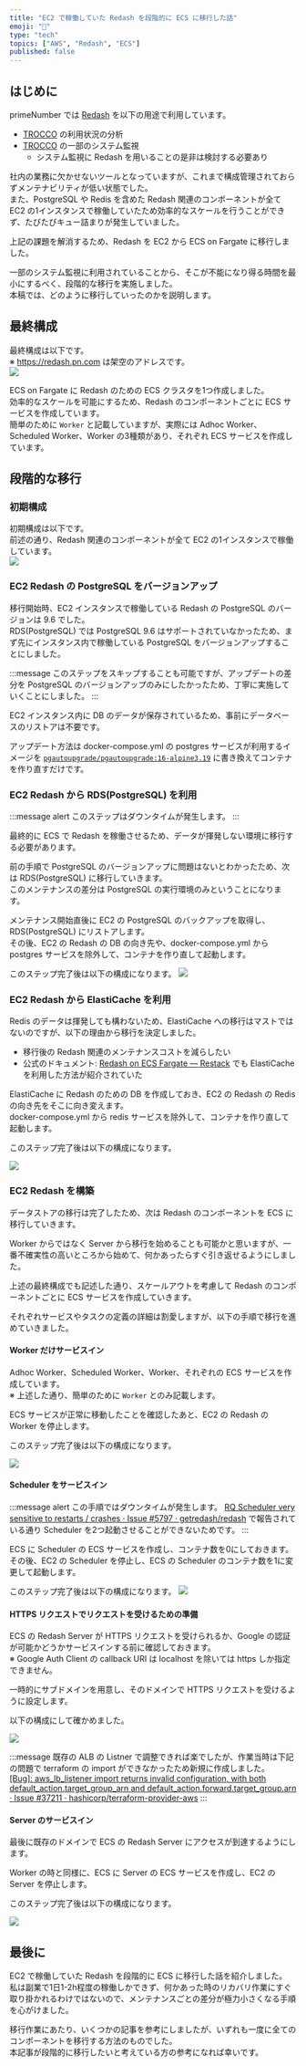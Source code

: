 ```yaml
---
title: "EC2 で稼働していた Redash を段階的に ECS に移行した話"
emoji: "🍣"
type: "tech"
topics: ["AWS", "Redash", "ECS"]
published: false
---
```


## はじめに

primeNumber では [Redash](https://github.com/getredash/redash) を以下の用途で利用しています。

- [TROCCO](https://trocco.io/lp/index.html) の利用状況の分析
- [TROCCO](https://trocco.io/lp/index.html) の一部のシステム監視
  - システム監視に Redash を用いることの是非は検討する必要あり

社内の業務に欠かせないツールとなっていますが、これまで構成管理されておらずメンテナビリティが低い状態でした。  
また、PostgreSQL や Redis を含めた Redash 関連のコンポーネントが全て EC2 の1インスタンスで稼働していたため効率的なスケールを行うことができず、たびたびキュー詰まりが発生していました。

上記の課題を解消するため、Redash を EC2 から ECS on Fargate に移行しました。

一部のシステム監視に利用されていることから、そこが不能になり得る時間を最小にするべく、段階的な移行を実施しました。  
本稿では、どのように移行していったのかを説明します。

## 最終構成

最終構成は以下です。  
※ https://redash.pn.com は架空のアドレスです。  
![](https://storage.googleapis.com/zenn-user-upload/4119dcc47deb-20241120.png)

ECS on Fargate に Redash のための ECS クラスタを1つ作成しました。  
効率的なスケールを可能にするため、Redash のコンポーネントごとに ECS サービスを作成しています。  
簡単のために `Worker` と記載していますが、実際には Adhoc Worker、Scheduled Worker、Worker の3種類があり、それぞれ ECS サービスを作成しています。

## 段階的な移行

### 初期構成

初期構成は以下です。  
前述の通り、Redash 関連のコンポーネントが全て EC2 の1インスタンスで稼働しています。  
![](https://storage.googleapis.com/zenn-user-upload/7c72d7c5b88b-20241120.png)

### EC2 Redash の PostgreSQL をバージョンアップ

移行開始時、EC2 インスタンスで稼働している Redash の PostgreSQL のバージョンは 9.6 でした。  
RDS(PostgreSQL) では PostgreSQL 9.6 はサポートされていなかったため、まず先にインスタンス内で稼働している PostgreSQL をバージョンアップすることにしました。

:::message
このステップをスキップすることも可能ですが、アップデートの差分を PostgreSQL のバージョンアップのみにしたかったため、丁寧に実施していくことにしました。
:::

EC2 インスタンス内に DB のデータが保存されているため、事前にデータベースのリストアは不要です。

アップデート方法は docker-compose.yml の postgres サービスが利用するイメージを [`pgautoupgrade/pgautoupgrade:16-alpine3.19`](https://hub.docker.com/layers/pgautoupgrade/pgautoupgrade/16-alpine3.19/images/sha256-1f82c95046bbebf903ea8acb1562d5a750313cb0dbe6fd5b04ae222194eccc55?context=explore) に書き換えてコンテナを作り直すだけです。

### EC2 Redash から RDS(PostgreSQL) を利用

:::message alert
このステップはダウンタイムが発生します。
:::

最終的に ECS で Redash を稼働させるため、データが揮発しない環境に移行する必要があります。

前の手順で PostgreSQL のバージョンアップに問題はないとわかったため、次は RDS(PostgreSQL) に移行していきます。  
このメンテナンスの差分は PostgreSQL の実行環境のみということになります。

メンテナンス開始直後に EC2 の PostgreSQL のバックアップを取得し、RDS(PostgreSQL) にリストアします。  
その後、EC2 の Redash の DB の向き先や、docker-compose.yml から postgres サービスを除外して、コンテナを作り直して起動します。

このステップ完了後は以下の構成になります。
![](https://storage.googleapis.com/zenn-user-upload/8dd70f0c0908-20241202.png)

### EC2 Redash から ElastiCache を利用

Redis のデータは揮発しても構わないため、ElastiCache への移行はマストではないのですが、以下の理由から移行を決定しました。

- 移行後の Redash 関連のメンテナンスコストを減らしたい
- 公式のドキュメント: [Redash on ECS Fargate — Restack](https://www.restack.io/docs/redash-knowledge-redash-ecs-fargate-integration) でも ElastiCache を利用した方法が紹介されていた

ElastiCache に Redash のための DB を作成しておき、EC2 の Redash の Redis の向き先をそこに向き変えます。  
docker-compose.yml から redis サービスを除外して、コンテナを作り直して起動します。

このステップ完了後は以下の構成になります。

![](https://storage.googleapis.com/zenn-user-upload/744472331dac-20241202.png)

### EC2 Redash を構築

データストアの移行は完了したため、次は Redash のコンポーネントを ECS に移行していきます。

Worker からではなく Server から移行を始めることも可能かと思いますが、一番不確実性の高いところから始めて、何かあったらすぐ引き返せるようにしました。

上述の最終構成でも記述した通り、スケールアウトを考慮して Redash のコンポーネントごとに ECS サービスを作成していきます。

それぞれサービスやタスクの定義の詳細は割愛しますが、以下の手順で移行を進めていきました。

#### Worker だけサービスイン

Adhoc Worker、Scheduled Worker、Worker、それぞれの ECS サービスを作成しています。  
※ 上述した通り、簡単のために `Worker` とのみ記載します。

ECS サービスが正常に移動したことを確認したあと、EC2 の Redash の Worker を停止します。

このステップ完了後は以下の構成になります。

![](https://storage.googleapis.com/zenn-user-upload/71f2d4c85baa-20241202.png)

#### Scheduler をサービスイン

:::message alert
この手順ではダウンタイムが発生します。
[RQ Scheduler very sensitive to restarts / crashes · Issue \#5797 · getredash/redash](https://github.com/getredash/redash/issues/5797) で報告されている通り Scheduler を2つ起動させることができないためです。
:::

ECS に Scheduler の ECS サービスを作成し、コンテナ数を0にしておきます。  
その後、EC2 の Scheduler を停止し、ECS の Scheduler のコンテナ数を1に変更して起動します。

このステップ完了後は以下の構成になります。
![](https://storage.googleapis.com/zenn-user-upload/855ee37be4ca-20241203.png)

#### HTTPS リクエストでリクエストを受けるための準備

ECS の Redash Server が HTTPS リクエストを受けられるか、Google の認証が可能かどうかサービスインする前に確認しておきます。  
※ Google Auth Client の callback URI は localhost を除いては https しか指定できません。

一時的にサブドメインを用意し、そのドメインで HTTPS リクエストを受けるように設定します。

以下の構成にして確かめました。

![](https://storage.googleapis.com/zenn-user-upload/7e6de65d5066-20241203.png)

:::message
既存の ALB の Listner で調整できれば楽でしたが、作業当時は下記の問題で terraform の import ができなかったため新規に作成しました。  
[\[Bug\]: aws_lb_listener import returns invalid configuration, with both default_action\.target_group_arn and default_action\.forward\.target_group\.arn · Issue \#37211 · hashicorp/terraform\-provider\-aws](https://github.com/hashicorp/terraform-provider-aws/issues/37211)
:::

#### Server のサービスイン

最後に既存のドメインで ECS の Redash Server にアクセスが到達するようにします。

Worker の時と同様に、ECS に Server の ECS サービスを作成し、EC2 の Server を停止します。

このステップ完了後は以下の構成になります。

![](https://storage.googleapis.com/zenn-user-upload/3838f5a1f8e2-20241203.png)

## 最後に

EC2 で稼働していた Redash を段階的に ECS に移行した話を紹介しました。  
私は副業で1日1-2h程度の稼働しかできず、何かあった時のリカバリ作業にすぐ取り掛かれるわけではないので、メンテナンスごとの差分が極力小さくなる手順を心がけました。

移行作業にあたり、いくつかの記事を参考にしましたが、いずれも一度に全てのコンポーネントを移行する方法のものでした。  
本記事が段階的に移行したいと考えている方の参考になれば幸いです。
